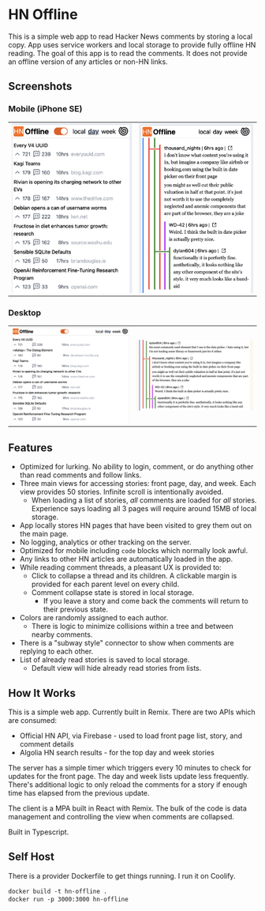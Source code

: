 # HN Offline

This is a simple web app to read Hacker News comments by storing a local copy. App uses service workers and local storage to provide fully offline HN reading. The goal of this app is to read the comments. It does not provide an offline version of any articles or non-HN links.

## Screenshots

### Mobile (iPhone SE)

|                               |                               |
| ----------------------------- | ----------------------------- |
| ![alt text](docs/image-3.png) | ![alt text](docs/image-2.png) |

### Desktop

|                             |                               |
| --------------------------- | ----------------------------- |
| ![alt text](docs/image.png) | ![alt text](docs/image-1.png) |

## Features

- Optimized for lurking. No ability to login, comment, or do anything other than read comments and follow links.
- Three main views for accessing stories: front page, day, and week. Each view provides 50 stories. Infinite scroll is intentionally avoided.
  - When loading a list of stories, _all_ comments are loaded for _all_ stories. Experience says loading all 3 pages will require around 15MB of local storage.
- App locally stores HN pages that have been visited to grey them out on the main page.
- No logging, analytics or other tracking on the server.
- Optimized for mobile including `code` blocks which normally look awful.
- Any links to other HN articles are automatically loaded in the app.
- While reading comment threads, a pleasant UX is provided to:
  - Click to collapse a thread and its children. A clickable margin is provided for each parent level on every child.
  - Comment collapse state is stored in local storage.
    - If you leave a story and come back the comments will return to their previous state.
- Colors are randomly assigned to each author.
  - There is logic to minimize collisions within a tree and between nearby comments.
- There is a "subway style" connector to show when comments are replying to each other.
- List of already read stories is saved to local storage.
  - Default view will hide already read stories from lists.

## How It Works

This is a simple web app. Currently built in Remix. There are two APIs which are consumed:

- Official HN API, via Firebase - used to load front page list, story, and comment details
- Algolia HN search results - for the top day and week stories

The server has a simple timer which triggers every 10 minutes to check for updates for the front page. The day and week lists update less frequently. There's additional logic to only reload the comments for a story if enough time has elapsed from the previous update.

The client is a MPA built in React with Remix. The bulk of the code is data management and controlling the view when comments are collapsed.

Built in Typescript.

## Self Host

There is a provider Dockerfile to get things running. I run it on Coolify.

```
docker build -t hn-offline .
docker run -p 3000:3000 hn-offline
```
